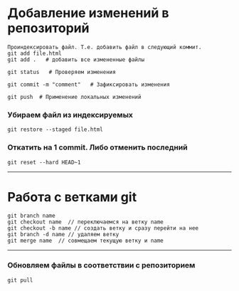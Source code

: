 # Добавление изменений в репозиторий
    Проиндексировать файл. Т.е. добавить файл в следующий коммит.
    git add file.html 
    git add .   # добавить все измененные файлы

    git status   # Проверяем изменения

    git commit -m "comment"   # Зафиксировать изменения

    git push  # Применение локальных изменений

### Убираем файл из индексируемых
    git restore --staged file.html     

### Откатить на 1 commit. Либо отменить последний
    git reset --hard HEAD~1  
--------------------------------------

# Работа с ветками git
    git branch name  
    git checkout name  // переключаемся на ветку name
    git checkout -b name // создать ветку и сразу перейти на нее 
    git branch -d name // удаляем ветку
    git merge name  // совмещаем текущую ветку и name
-------------------------------------- 

### Обновляем файлы в соответствии с репозиторием 
    git pull 